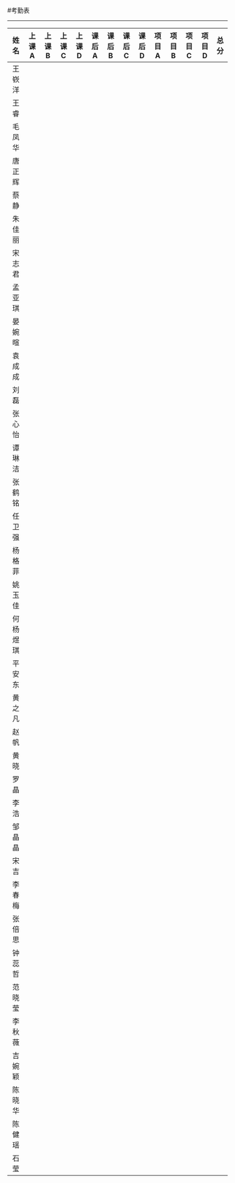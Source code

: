#考勤表
***
|  姓名  | 上课A  | 上课B  | 上课C  | 上课D  | 课后A  | 课后B  | 课后C  | 课后D  | 项目A  | 项目B  | 项目C  | 项目D  | 总分   |
| :--: | :--: | :--: | :--: | :--: | ---- | ---- | ---- | ---- | ---- | ---- | ---- | ---- | ---- |
| 王嵚洋  |      |      |      |      |      |      |      |      |      |      |      |      |      |
|  王睿  |      |      |      |      |      |      |      |      |      |      |      |      |      |
| 毛凤华  |      |      |      |      |      |      |      |      |      |      |      |      |      |
| 唐正辉  |      |      |      |      |      |      |      |      |      |      |      |      |      |
|  蔡静  |      |      |      |      |      |      |      |      |      |      |      |      |      |
| 朱佳丽  |      |      |      |      |      |      |      |      |      |      |      |      |      |
| 宋志君  |      |      |      |      |      |      |      |      |      |      |      |      |      |
| 孟亚琪  |      |      |      |      |      |      |      |      |      |      |      |      |      |
| 晏婉暄  |      |      |      |      |      |      |      |      |      |      |      |      |      |
| 袁成成  |      |      |      |      |      |      |      |      |      |      |      |      |      |
|  刘磊  |      |      |      |      |      |      |      |      |      |      |      |      |      |
| 张心怡  |      |      |      |      |      |      |      |      |      |      |      |      |      |
| 谭琳洁  |      |      |      |      |      |      |      |      |      |      |      |      |      |
| 张鹤铭  |      |      |      |      |      |      |      |      |      |      |      |      |      |
| 任卫强  |      |      |      |      |      |      |      |      |      |      |      |      |      |
| 杨格菲  |      |      |      |      |      |      |      |      |      |      |      |      |      |
| 姚玉佳  |      |      |      |      |      |      |      |      |      |      |      |      |      |
| 何杨煜琪 |      |      |      |      |      |      |      |      |      |      |      |      |      |
| 平安东  |      |      |      |      |      |      |      |      |      |      |      |      |      |
| 黄之凡  |      |      |      |      |      |      |      |      |      |      |      |      |      |
|  赵帆  |      |      |      |      |      |      |      |      |      |      |      |      |      |
|  黄晓  |      |      |      |      |      |      |      |      |      |      |      |      |      |
|  罗晶  |      |      |      |      |      |      |      |      |      |      |      |      |      |
|  李浩  |      |      |      |      |      |      |      |      |      |      |      |      |      |
| 邹晶晶  |      |      |      |      |      |      |      |      |      |      |      |      |      |
|  宋吉  |      |      |      |      |      |      |      |      |      |      |      |      |      |
| 李春梅  |      |      |      |      |      |      |      |      |      |      |      |      |      |
| 张倍思  |      |      |      |      |      |      |      |      |      |      |      |      |      |
| 钟蕊哲  |      |      |      |      |      |      |      |      |      |      |      |      |      |
| 范晓莹  |      |      |      |      |      |      |      |      |      |      |      |      |      |
| 李秋薇  |      |      |      |      |      |      |      |      |      |      |      |      |      |
| 吉婉颖  |      |      |      |      |      |      |      |      |      |      |      |      |      |
| 陈晓华  |      |      |      |      |      |      |      |      |      |      |      |      |      |
| 陈健瑶  |      |      |      |      |      |      |      |      |      |      |      |      |      |
|  石莹  |      |      |      |      |      |      |      |      |      |      |      |      |      |
